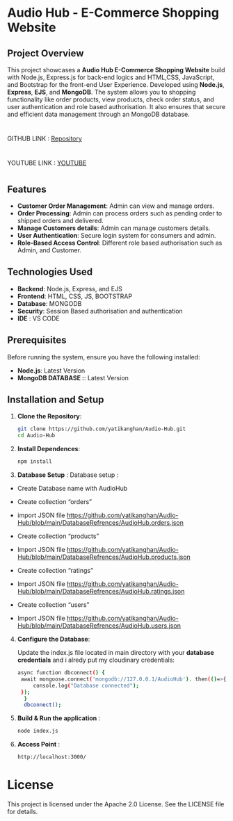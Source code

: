 # Audio Hub - E-Commerce Shopping Website

## Project Overview

This project showcases a **Audio Hub E-Commerce Shopping Website** build with Node.js, Express.js for back-end logics and HTML,CSS, JavaScript, and Bootstrap for the front-end User Experience. Developed using **Node.js**, **Express**, **EJS**, and **MongoDB**. The system allows you to shopping functionality like order products, view products, check order status, and user authentication and role based authorisation. It also ensures that secure and efficient data management through an MongoDB database.

#
GITHUB LINK : [Repository](https://github.com/yatikanghan/Audio-Hub)
#
YOUTUBE LINK : [YOUTUBE](https://youtu.be/saqq8KpL1sw)
#

## Features

- **Customer Order Management**: Admin can view and manage orders.
- **Order Processing**: Admin can process orders such as pending order to shipped orders and delivered.
- **Manage Customers details**: Admin can manage customers details.
- **User Authentication**: Secure login system for consumers and admin.
- **Role-Based Access Control**: Different role based authorisation such as Admin, and Customer.

## Technologies Used

- **Backend**: Node.js, Express, and EJS
- **Frontend**: HTML, CSS, JS, BOOTSTRAP
- **Database**: MONGODB
- **Security**: Session Based authorisation and authentication
- **IDE** : VS CODE

## Prerequisites

Before running the system, ensure you have the following installed:

- **Node.js**: Latest Version
- **MongoDB DATABASE :**: Latest Version

## Installation and Setup

1. **Clone the Repository**:
   ```bash
   git clone https://github.com/yatikanghan/Audio-Hub.git
   cd Audio-Hub


2. **Install Dependences**:
   ```bash
   npm install

3. **Database Setup** :
Database setup : 
-	Create Database name with AudioHub

-	Create collection “orders” 
-	import JSON file https://github.com/yatikanghan/Audio-Hub/blob/main/DatabaseRefrences/AudioHub.orders.json 

-	Create collection “products”
-	Import JSON file https://github.com/yatikanghan/Audio-Hub/blob/main/DatabaseRefrences/AudioHub.products.json 

-	Create collection “ratings”
-	Import JSON file https://github.com/yatikanghan/Audio-Hub/blob/main/DatabaseRefrences/AudioHub.ratings.json 

-	Create collection “users” 
-	Import JSON file https://github.com/yatikanghan/Audio-Hub/blob/main/DatabaseRefrences/AudioHub.users.json 



4. **Configure the Database**:


   Update the index.js file located in main directory with your **database credentials** and i alredy put my cloudinary credentials:
   
   ```bash
   async function dbconnect() {
    await mongoose.connect('mongodb://127.0.0.1/AudioHub'). then(()=>{
        console.log("Database connected");
    });
     }
     dbconnect();


5. **Build & Run the application** :
   ```bash
   node index.js

6. **Access Point** :
   ```bash
   http://localhost:3000/


# License

This project is licensed under the Apache 2.0 License. See the LICENSE file for details.



